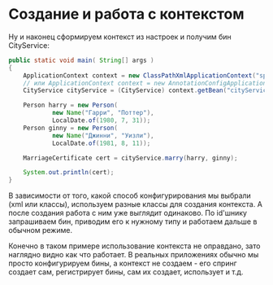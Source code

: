 # Создание и работа с контекстом

Ну и наконец сформируем контекст из настроек и получим бин CityService:

```java
public static void main( String[] args )
{
    ApplicationContext context = new ClassPathXmlApplicationContext("spring-beans.xml");
    // или ApplicationContext context = new AnnotationConfigApplicationContext(ServiceConfig.class);
    CityService cityService = (CityService) context.getBean("cityService");

    Person harry = new Person(
            new Name("Гарри", "Поттер"),
            LocalDate.of(1980, 7, 31));
    Person ginny = new Person(
            new Name("Джинни", "Уизли"),
            LocalDate.of(1981, 8, 11));

    MarriageCertificate cert = cityService.marry(harry, ginny);

    System.out.println(cert);
}
```

В зависимости от того, какой способ конфигурирования мы выбрали (xml или классы), используем разные классы для создания контекста. А после создания работа с ним уже выглядит одинаково. По id'шнику запрашиваем бин, приводим его к нужному типу и работаем дальше в обычном режиме.

Конечно в таком примере использование контекста не оправдано, зато наглядно видно как что работает. В реальных приложениях обычно мы просто конфигурируем бины, а контекст не создаем - его спринг создает сам, регистрирует бины, сам их создает, использует и т.д.